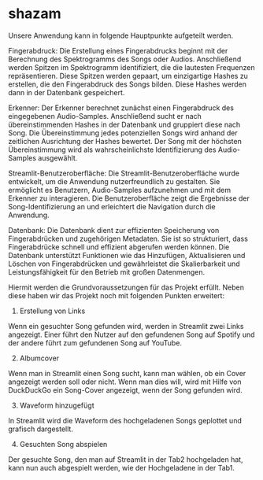 # shazam
Unsere Anwendung kann in folgende Hauptpunkte aufgeteilt werden. 

Fingerabdruck: Die Erstellung eines Fingerabdrucks beginnt mit der Berechnung des Spektrogramms des Songs oder Audios. Anschließend werden Spitzen im Spektrogramm identifiziert, die die lautesten Frequenzen repräsentieren. Diese Spitzen werden gepaart, um einzigartige Hashes zu erstellen, die den Fingerabdruck des Songs bilden. Diese Hashes werden dann in der Datenbank gespeichert.

Erkenner: Der Erkenner berechnet zunächst einen Fingerabdruck des eingegebenen Audio-Samples. Anschließend sucht er nach übereinstimmenden Hashes in der Datenbank und gruppiert diese nach Song. Die Übereinstimmung jedes potenziellen Songs wird anhand der zeitlichen Ausrichtung der Hashes bewertet. Der Song mit der höchsten Übereinstimmung wird als wahrscheinlichste Identifizierung des Audio-Samples ausgewählt.

Streamlit-Benutzeroberfläche: Die Streamlit-Benutzeroberfläche wurde entwickelt, um die Anwendung nutzerfreundlich zu gestalten. Sie ermöglicht es Benutzern, Audio-Samples aufzunehmen und mit dem Erkenner zu interagieren. Die Benutzeroberfläche zeigt die Ergebnisse der Song-Identifizierung an und erleichtert die Navigation durch die Anwendung.

Datenbank: Die Datenbank dient zur effizienten Speicherung von Fingerabdrücken und zugehörigen Metadaten. Sie ist so strukturiert, dass Fingerabdrücke schnell und effizient abgerufen werden können. Die Datenbank unterstützt Funktionen wie das Hinzufügen, Aktualisieren und Löschen von Fingerabdrücken und gewährleistet die Skalierbarkeit und Leistungsfähigkeit für den Betrieb mit großen Datenmengen.

Hiermit werden die Grundvoraussetzungen für das Projekt erfüllt. Neben diese haben wir das Projekt noch mit folgenden Punkten erweitert:

1.	Erstellung von Links
   
Wenn ein gesuchter Song gefunden wird, werden in Streamlit zwei Links angezeigt. Einer führt den Nutzer auf den gefundenen Song auf Spotify und der andere führt zum gefundenen Song auf YouTube.

2.	Albumcover
   
Wenn man in Streamlit einen Song sucht, kann man wählen, ob ein Cover angezeigt werden soll oder nicht. Wenn man dies will, wird mit Hilfe von DuckDuckGo ein Song-Cover angezeigt, wenn der Song gefunden wird.

3.	Waveform hinzugefügt
   
In Streamlit wird die Waveform des hochgeladenen Songs geplottet und grafisch dargestellt.

4.	Gesuchten Song abspielen
   
Der gesuchte Song, den man auf Streamlit in der Tab2 hochgeladen hat, kann nun auch abgespielt werden, wie der Hochgeladene in der Tab1.

